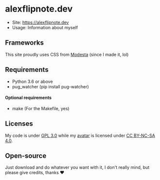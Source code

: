 # alexflipnote.dev
- Site: https://alexflipnote.dev
- Usage: Information about myself

## Frameworks
This site proudly uses CSS from [Modesta](https://github.com/AlexFlipnote/Modesta)
(since I made it, lol)

## Requirements
- Python 3.6 or above
- pug_watcher (pip install pug-watcher)

#### Optional requirements
- make (For the Makefile, yes)

## Licenses
My code is under [GPL 3.0](https://github.com/AlexFlipnote/alexflipnote.github.io/blob/master/LICENSE) while my [avatar](https://alexflipnote.dev/branding) is licensed under [CC BY-NC-SA 4.0](https://creativecommons.org/licenses/by-nc-sa/4.0/).

## Open-source
Just download and do whatever you want with it, I don't really mind, but please give credits, thanks ❤
